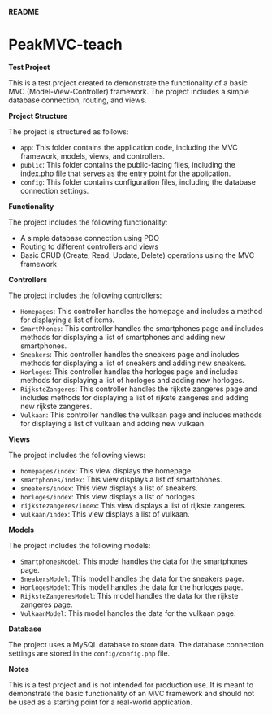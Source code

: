 **README**

# PeakMVC-teach


**Test Project**

This is a test project created to demonstrate the functionality of a basic MVC (Model-View-Controller) framework. The project includes a simple database connection, routing, and views.

**Project Structure**

The project is structured as follows:

* `app`: This folder contains the application code, including the MVC framework, models, views, and controllers.
* `public`: This folder contains the public-facing files, including the index.php file that serves as the entry point for the application.
* `config`: This folder contains configuration files, including the database connection settings.

**Functionality**

The project includes the following functionality:

* A simple database connection using PDO
* Routing to different controllers and views
* Basic CRUD (Create, Read, Update, Delete) operations using the MVC framework

**Controllers**

The project includes the following controllers:

* `Homepages`: This controller handles the homepage and includes a method for displaying a list of items.
* `SmartPhones`: This controller handles the smartphones page and includes methods for displaying a list of smartphones and adding new smartphones.
* `Sneakers`: This controller handles the sneakers page and includes methods for displaying a list of sneakers and adding new sneakers.
* `Horloges`: This controller handles the horloges page and includes methods for displaying a list of horloges and adding new horloges.
* `RijksteZangeres`: This controller handles the rijkste zangeres page and includes methods for displaying a list of rijkste zangeres and adding new rijkste zangeres.
* `Vulkaan`: This controller handles the vulkaan page and includes methods for displaying a list of vulkaan and adding new vulkaan.

**Views**

The project includes the following views:

* `homepages/index`: This view displays the homepage.
* `smartphones/index`: This view displays a list of smartphones.
* `sneakers/index`: This view displays a list of sneakers.
* `horloges/index`: This view displays a list of horloges.
* `rijkstezangeres/index`: This view displays a list of rijkste zangeres.
* `vulkaan/index`: This view displays a list of vulkaan.

**Models**

The project includes the following models:

* `SmartphonesModel`: This model handles the data for the smartphones page.
* `SneakersModel`: This model handles the data for the sneakers page.
* `HorlogesModel`: This model handles the data for the horloges page.
* `RijksteZangeresModel`: This model handles the data for the rijkste zangeres page.
* `VulkaanModel`: This model handles the data for the vulkaan page.

**Database**

The project uses a MySQL database to store data. The database connection settings are stored in the `config/config.php` file.

**Notes**

This is a test project and is not intended for production use. It is meant to demonstrate the basic functionality of an MVC framework and should not be used as a starting point for a real-world application.

